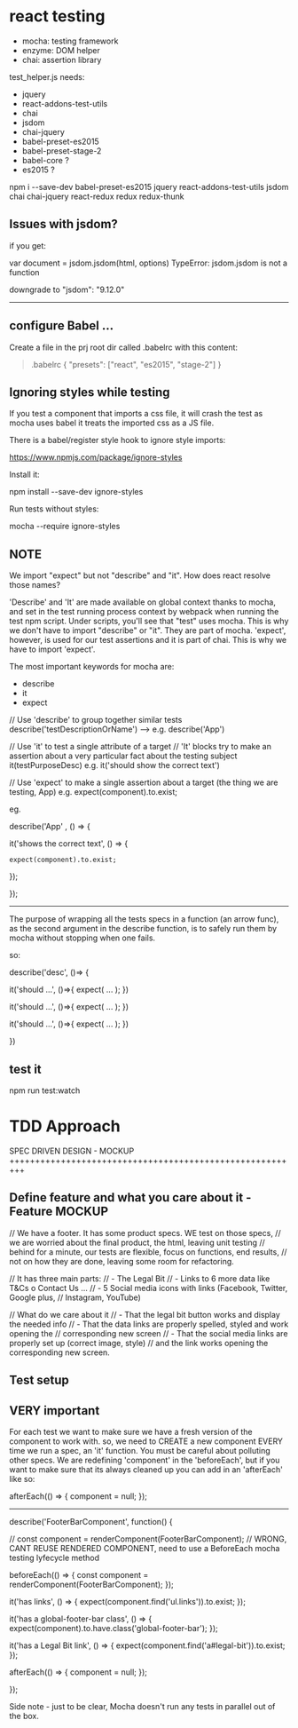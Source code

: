 # react testing
- mocha: testing framework
- enzyme: DOM helper
- chai: assertion library



test_helper.js needs:
- jquery
- react-addons-test-utils
- chai
- jsdom
- chai-jquery
- babel-preset-es2015
- babel-preset-stage-2
- babel-core ?
- es2015 ?

npm i --save-dev babel-preset-es2015 jquery react-addons-test-utils jsdom chai chai-jquery react-redux redux redux-thunk


Issues with jsdom?
--------------------------
if you get:

var document = jsdom.jsdom(html, options)
TypeError: jsdom.jsdom is not a function

downgrade to "jsdom": "9.12.0"

-----------------------------

configure Babel ...
--------------------
Create a file in the prj root dir called .babelrc with this content:
> .babelrc
{
  "presets": ["react", "es2015", "stage-2"]
}

Ignoring styles while testing
------------------------------
If you test a component that imports a css file, it will crash the test as
mocha uses babel it treats the imported css as a JS file.


There is a babel/register style hook to ignore style imports:

https://www.npmjs.com/package/ignore-styles

Install it:

npm install --save-dev ignore-styles

Run tests without styles:

mocha --require ignore-styles

NOTE
------------
We import "expect" but not "describe" and "it". How does react resolve those names?

'Describe' and 'It' are made available on global context thanks to mocha, and set in the test running process context by webpack when running the test npm script.
Under scripts, you'll see that "test" uses mocha. This is why we don't have to import "describe" or "it". They are part of mocha. 'expect', however, is used for our test assertions and it is part of chai. This is why we have to import 'expect'.

The most important keywords for mocha are:
- describe
- it
- expect

// Use 'describe' to group together similar tests
describe('testDescriptionOrName') --> e.g. describe('App')

// Use 'it' to test a single attribute of a target
// 'It' blocks try to make an assertion about a very particular fact about the testing subject
it(testPurposeDesc)
e.g. it('should show the correct text')

// Use 'expect' to make a single assertion about a target (the thing we are testing, App)
e.g. expect(component).to.exist;


eg.

describe('App' , () => {

  it('shows the correct text', () => {

    expect(component).to.exist;

  });

});

----------------------------------------------------------------------------------------------------------------------------------------

The purpose of wrapping all the tests specs in a function (an arrow func), as the second argument in the describe function,
is to safely run them by mocha without stopping when one fails.

so:

describe('desc', ()=> {

  it('should ...', ()=>{
    expect( ... );
  })

  it('should ...', ()=>{
    expect( ... );
  })

  it('should ...', ()=>{
    expect( ... );
  })

})



test it
------------
npm run test:watch

TDD Approach
=============

SPEC DRIVEN DESIGN - MOCKUP
+++++++++++++++++++++++++++++++++++++++++++++++++++++++++

Define feature and what you care about it - Feature MOCKUP
------------------------------------------------------------

// We have a footer. It has some product specs. WE test on those specs,
// we are worried about the final product, the html, leaving unit testing
// behind for a minute, our tests are flexible, focus on functions, end results,
// not on how they are done, leaving some room for refactoring.

// It has three main parts:
//  - The Legal Bit
//  - Links to 6 more data like T&Cs o Contact Us ...
//  - 5 Social media icons with links (Facebook, Twitter, Google plus,
//    Instagram, YouTube)

// What do we care about it
// - That the legal bit button works and display the needed info
// - That the data links are properly spelled, styled and work opening the
//    corresponding new screen
// - That the social media links are properly set up (correct image, style)
//    and the link works opening the corresponding new screen.


Test setup
--------------

VERY important
---------------
For each test we want to make sure we have a fresh version of the component to work with. so, we need to CREATE a new component EVERY time we run a spec, an 'it' function.
You must be careful about polluting other specs.  We are redefining 'component' in the 'beforeEach', but if you want to make sure that its always
cleaned up you can add in an 'afterEach' like so:

afterEach(() => {
  component = null;
});

--------------------

describe('FooterBarComponent', function() {

  // const component = renderComponent(FooterBarComponent); // WRONG, CANT REUSE RENDERED COMPONENT, need to use a BeforeEach mocha testing lyfecycle method

  beforeEach(() => {
    const component = renderComponent(FooterBarComponent);
  });

  it('has links', () => {
    expect(component.find('ul.links')).to.exist;
  });

  it('has a global-footer-bar class', () => {
    expect(component).to.have.class('global-footer-bar');
  });

  it('has a Legal Bit link', () => {
    expect(component.find('a#legal-bit')).to.exist;
  });

  afterEach(() => {
    component = null;
  });

});






Side note - just to be clear, Mocha doesn't run any tests in parallel out of the box.



